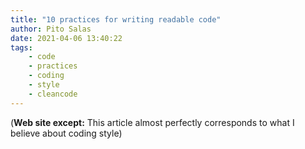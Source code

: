 ```yaml
---
title: "10 practices for writing readable code"
author: Pito Salas
date: 2021-04-06 13:40:22
tags:
    - code
    - practices
    - coding
    - style
    - cleancode
---
```



(**Web site except:** This article almost perfectly corresponds to what I believe about coding style) 
